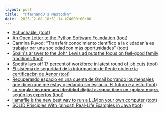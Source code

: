 ```yaml
---
layout: post
title:  "@fernand0's Mastodon"
date:  2023-12-08 18:51:14.074000+00:00
---
```

*  [Achuchable. ](https://avecesunafoto.wordpress.com/2023/12/08/achuchable) ([toot](https://mastodon.social/@fernand0/111546300764078383))
*  [An Open Letter to the Python Software Foundation ](https://pythonafrica.blogspot.com/2023/12/an-open-letter-to-python-software_5.htm) ([toot](https://mastodon.social/@fernand0/111546137833216010))
*  [Carmina Puyod: “Transferir conocimiento científico a la ciudadanía es trabajar por una sociedad con más oportunidades” ](https://www.eldiario.es/aragon/sociedad/carmina-puyod-transferir-conocimiento-cientifico-ciudadania-trabajar-sociedad-oportunidades_128_10738507.htm) ([toot](https://mastodon.social/@fernand0/111546005700212101))
*  [Spain's answer to the John Lewis ad puts the focus on feel-good family traditions ](https://www.creativeboom.com/inspiration/spains-answer-to-the-john-lewis-ad-puts-the-focus-on-family-traditions) ([toot](https://mastodon.social/@fernand0/111545659442798940))
*  [Spotify lays off 17 percent of workforce in latest round of job cuts ](https://www.theverge.com/2023/12/4/23987335/spotify-layoffs-17-percent-profitability-cost-cuttin) ([toot](https://mastodon.social/@fernand0/111545593144102656))
*  [El sistema de seguridad de la información de Renfe obtiene la certificación de Aenor ](https://www.vialibre-ffe.com/noticias.asp?not=4104) ([toot](https://mastodon.social/@fernand0/111544862489471768))
*  [Recuperando espacio en una cuenta de Gmail borrando los mensajes que dicen que me estoy quedando sin espacio. El futuro era esto  ](https://mastodon.social/@fernand0/111544613672591922) ([toot](https://mastodon.social/@fernand0/111544613672591922))
*  [La regulación para una identidad digital europea tiene un agujero negro, según los expertos ](https://www.newtral.es/eidas-seguridad-monedero-digital-identidad-ue/20231202) ([toot](https://mastodon.social/@fernand0/111544581344636030))
*  [llamafile is the new best way to run a LLM on your own computer ](https://simonwillison.net/2023/Nov/29/llamafile) ([toot](https://mastodon.social/@fernand0/111544362030349512))
*  [SOLID Principles With (almost) Real-Life Examples in Java  ](https://medium.com/@berkesoysal/solid-principles-with-almost-real-life-examples-in-java-b292a4e2c18b) ([toot](https://mastodon.social/@fernand0/111544119416135686))
